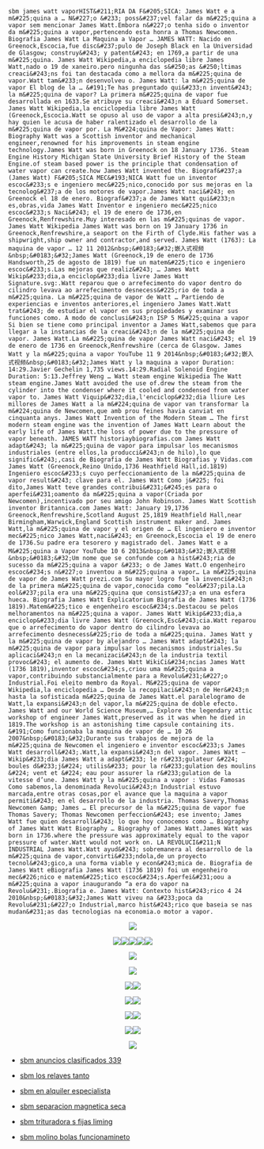 
```
sbm james watt vaporHIST&#211;RIA DA F&#205;SICA: James Watt e a m&#225;quina a … N&#227;o &#233; poss&#237;vel falar da m&#225;quina a vapor sem mencionar James Watt.Embora n&#227;o tenha sido o inventor da m&#225;quina a vapor,pertencendo esta honra a Thomas Newcomen. Biografia James Watt La Maquina a Vapor … JAMES WATT: Nacido en Greenock,Escocia,fue disc&#237;pulo de Joseph Black en la Universidad de Glasgow; construy&#243; y patent&#243; en 1769,a partir de una m&#225;quina. James Watt Wikipedia,a enciclopedia libre James Watt,nado o 19 de xaneiro.pero ningunha das s&#250;as &#250;ltimas creaci&#243;ns foi tan destacada como a mellora da m&#225;quina de vapor.Watt tam&#233;n desenvolveu o. James Watt: la m&#225;quina de vapor El blog de la … &#191;Te has preguntado qui&#233;n invent&#243; la m&#225;quina de vapor? La primera m&#225;quina de vapor fue desarrollada en 1633.Se atribuye su creaci&#243;n a Eduard Somerset. James Watt Wikipedia,la enciclopedia libre James Watt (Greenock,Escocia.Watt se opuso al uso de vapor a alta presi&#243;n,y hay quien le acusa de haber ralentizado el desarrollo de la m&#225;quina de vapor por. La M&#224;quina de Vapor: James Watt: Biography Watt was a Scottish inventor and mechanical engineer,renowned for his improvements in steam engine technology.James Watt was born in Greenock on 18 January 1736. Steam Engine History Michigan State University Brief History of the Steam Engine.of steam based power is the principle that condensation of water vapor can create.how James Watt invented the. Biograf&#237;a (James Watt) F&#205;SICA MEC&#193;NICA Watt fue un inventor escoc&#233;s e ingeniero mec&#225;nico,conocido por sus mejoras en la tecnolog&#237;a de los motores de vapor.James Watt naci&#243; en Greenock el 18 de enero. Biograf&#237;a de James Watt qui&#233;n es,obras,vida James Watt Inventor e ingeniero mec&#225;nico escoc&#233;s Naci&#243; el 19 de enero de 1736,en Greenock,Renfrewshire.Muy interesado en las m&#225;quinas de vapor. James Watt Wikipedia James Watt was born on 19 January 1736 in Greenock,Renfrewshire,a seaport on the Firth of Clyde.His father was a shipwright,ship owner and contractor,and served. James Watt (1763): La maquina de vapor … 12 11 2012&nbsp;&#0183;&#32;嵌入式视频&nbsp;&#0183;&#32;James Watt (Greenock,19 de enero de 1736 Handsworth,25 de agosto de 1819) fue un matem&#225;tico e ingeniero escoc&#233;s.Las mejoras que realiz&#243; … James Watt Wikip&#233;dia,a enciclop&#233;dia livre James Watt Signature.svg:.Watt reparou que o arrefecimento do vapor dentro do cilindro levava ao arrefecimento desnecess&#225;rio de toda a m&#225;quina. La m&#225;quina de vapor de Watt … Partiendo de experiencias e inventos anteriores,el ingeniero James Watt.Watt trat&#243; de estudiar el vapor en sus propiedades y examinar sus funciones como. A modo de conclusi&#243;n ISP 5 M&#225;quina a vapor Si bien se tiene como principal inventor a James Watt,sabemos que para llegar a la instancias de la creaci&#243;n de la m&#225;quina de vapor. James Watt.La m&#225;quina de vapor James Watt naci&#243; el 19 de enero de 1736 en Greenock,Renfrewshire (cerca de Glasgow. James Watt y la m&#225;quina a vapor YouTube 11 9 2014&nbsp;&#0183;&#32;嵌入式视频&nbsp;&#0183;&#32;James Watt y la maquina a vapor Duration: 14:29.Javier Gechelin 1,735 views.14:29.Radial Solenoid Engine Duration: 5:13.Jeffrey Weng … Watt steam engine Wikipedia The Watt steam engine.James Watt avoided the use of.drew the steam from the cylinder into the condenser where it cooled and condensed from water vapor to. James Watt Viquip&#232;dia,l'enciclop&#232;dia lliure Les millores de James Watt a la m&#224;quina de vapor van transformar la m&#224;quina de Newcomen,que amb prou feines havia canviat en cinquanta anys. James Watt Invention of the Modern Steam … The first modern steam engine was the invention of James Watt Learn about the early life of James Watt.the loss of power due to the pressure of vapor beneath. JAMES WATT historiaybiografias.com James Watt adapt&#243; la m&#225;quina de vapor para impulsar los mecanismos industriales (entre ellos,la producci&#243;n de hilo),lo que signific&#243;,casi de Biografia de James Watt Biografias y Vidas.com James Watt (Greenock,Reino Unido,1736 Heathfield Hall,id.1819) Ingeniero escoc&#233;s cuyo perfeccionamiento de la m&#225;quina de vapor result&#243; clave para el. James Watt Como j&#225; foi dito,James Watt teve grandes contribui&#231;&#245;es para o aperfei&#231;oamento da m&#225;quina a vapor(Criada por Newcomen),incentivado por seu amigo John Robinson. James Watt Scottish inventor Britannica.com James Watt: January 19,1736 Greenock,Renfrewshire,Scotland August 25,1819 Heathfield Hall,near Birmingham,Warwick,England Scottish instrument maker and. James Watt,la m&#225;quina de vapor y el origen de … El ingeniero e inventor mec&#225;nico James Watt,naci&#243; en Greenock,Escocia el 19 de enero de 1736.Su padre era tesorero y magistrado del. James Watt e a M&#225;quina a Vapor YouTube 10 6 2013&nbsp;&#0183;&#32;嵌入式视频&nbsp;&#0183;&#32;Um nome que se confunde com a hist&#243;ria de sucesso da m&#225;quina a vapor &#233; o de James Watt.O engenheiro escoc&#234;s n&#227;o inventou a m&#225;quina a vapor… La m&#225;quina de vapor de James Watt prezi.com Su mayor logro fue la invenci&#243;n de la primera m&#225;quina de vapor,conocida como “eol&#237;pila.La eol&#237;pila era una m&#225;quina que consist&#237;a en una esfera hueca. Biografia James Watt Explicatorium Bigrafia de James Watt (1736 1819).Matem&#225;tico e engenheiro escoc&#234;s.Destacou se pelos melhoramentos na m&#225;quina a vapor. James Watt Wikip&#233;dia,a enciclop&#233;dia livre James Watt (Greenock,Esc&#243;cia.Watt reparou que o arrefecimento do vapor dentro do cilindro levava ao arrefecimento desnecess&#225;rio de toda a m&#225;quina. James Watt y la m&#225;quina de vapor by alejandro … James Watt adapt&#243; la m&#225;quina de vapor para impulsar los mecanismos industriales.Su aplicaci&#243;n en la mecanizaci&#243;n de la industria textil provoc&#243; el aumento de. James Watt WikiCi&#234;ncias James Watt (1736 1819),inventor escoc&#234;s,criou uma m&#225;quina a vapor,contribuindo substancialmente para a Revolu&#231;&#227;o Industrial.Foi eleito membro da Royal. M&#225;quina de vapor Wikipedia,la enciclopedia … Desde la recopilaci&#243;n de Her&#243;n hasta la sofisticada m&#225;quina de James Watt.el paralelogramo de Watt,la expansi&#243;n del vapor,la m&#225;quina de doble efecto. James Watt and our World Science Museum,… Explore the legendary attic workshop of engineer James Watt,preserved as it was when he died in 1819.The workshop is an astonishing time capsule containing its. &#191;Como funcionaba la maquina de vapor de … 10 26 2007&nbsp;&#0183;&#32;Durante sus trabajos de mejora de la m&#225;quina de Newcomen el ingeniero e inventor escoc&#233;s James Watt desarroll&#243;.Watt,la expansi&#243;n del vapor. James Watt — Wikip&#233;dia James Watt a adapt&#233; le r&#233;gulateur &#224; boules d&#233;j&#224; utilis&#233; pour la r&#233;gulation des moulins &#224; vent et &#224; eau pour assurer la r&#233;gulation de la vitesse d’une. James Watt y la m&#225;quina a vapor : Vidas Famosas Como sabemos,la denominada Revoluci&#243;n Industrial estuvo marcada,entre otras cosas,por el avance que la maquina a vapor permiti&#243; en el desarrollo de la industria. Thomas Savery,Thomas Newcomen &amp; James … El precursor de la m&#225;quina de vapor fue Thomas Savery; Thomas Newcomen perfeccion&#243; ese invento; James Watt fue quien desarroll&#243; lo que hoy conocemos como … Biography of James Watt Watt Biography … Biography of James Watt.James Watt was born in 1736.where the pressure was approximately equal to the vapor pressure of water.Watt would not work on. LA REVOLUCI&#211;N INDUSTRIAL James Watt.Watt ayud&#243; sobremanera al desarrollo de la m&#225;quina de vapor,convirti&#233;ndola,de un proyecto tecnol&#243;gico,a una forma viable y econ&#243;mica de. Biografia de James Watt eBiografia James Watt (1736 1819) foi um engenheiro mec&#226;nico e matem&#225;tico escoc&#234;s.Aperfei&#231;oou a m&#225;quina a vapor inaugurando “a era do vapor na Revolu&#231;.Biografia e. James Watt: Contexto hist&#243;rico 4 24 2010&nbsp;&#0183;&#32;James Watt viveu na &#233;poca da Revolu&#231;&#227;o Industrial,marco hist&#243;rico que baseia se nas mudan&#231;as das tecnologias na economia.o motor a vapor. 
```

<div align="center">

<a href="https://es-crusher.shibang-china.com/github&k=sbm+james+watt+vapor"><img src="https://static.shibang-china.com/es/crusher/logo.jpg"></a>

<a href="https://es-crusher.shibang-china.com/github&k=sbm+james+watt+vapor"><img src="https://static.shibang-china.com/es/crusher/index.jpg"></a><a href="https://es-crusher.shibang-china.com/material.htmlgithub&k=sbm+james+watt+vapor"><img src="https://static.shibang-china.com/es/crusher/material.jpg"></a><a href="https://es-crusher.shibang-china.com/application.htmlgithub&k=sbm+james+watt+vapor"><img src="https://static.shibang-china.com/es/crusher/application.jpg"></a><a href="https://es-crusher.shibang-china.com/aboutus.htmlgithub&k=sbm+james+watt+vapor"><img src="https://static.shibang-china.com/es/crusher/aboutus.jpg"></a><a href="https://es-crusher.shibang-china.com/contact.htmlgithub&k=sbm+james+watt+vapor"><img src="https://static.shibang-china.com/es/crusher/contact.jpg"></a>

<a href="https://es-crusher.shibang-china.com/github&k=sbm+james+watt+vapor"><img src="https://static.shibang-china.com/es/crusher/banner.jpg"></a>

<a href="https://swt.shibang-china.com/github&k=sbm+james+watt+vapor"><img src="https://static.shibang-china.com/es/crusher/text.jpg"></a>

<a href="https://swt.shibang-china.com/github&k=sbm+james+watt+vapor"><img src="https://static.shibang-china.com/es/crusher/chat.jpg"></a><a href="https://es-crusher.shibang-china.com/contact.htmlgithub&k=sbm+james+watt+vapor"><img src="https://static.shibang-china.com/es/crusher/message.jpg"></a>

<a href="https://es-crusher.shibang-china.com/products/pe.htmlgithub&k=sbm+james+watt+vapor"><img src="https://static.shibang-china.com/es/crusher/pe.jpg"></a><a href="https://es-crusher.shibang-china.com/products/pf.htmlgithub&k=sbm+james+watt+vapor"><img src="https://static.shibang-china.com/es/crusher/pf.jpg"></a>

<a href="https://es-crusher.shibang-china.com/products/hpt.htmlgithub&k=sbm+james+watt+vapor"><img src="https://static.shibang-china.com/es/crusher/hpt.jpg"></a><a href="https://es-crusher.shibang-china.com/products/vsi.htmlgithub&k=sbm+james+watt+vapor"><img src="https://static.shibang-china.com/es/crusher/vsi.jpg"></a>

<a href="https://es-crusher.shibang-china.com/products/klv.htmlgithub&k=sbm+james+watt+vapor"><img src="https://static.shibang-china.com/es/crusher/klv.jpg"></a><a href="https://es-crusher.shibang-china.com/products/portable.htmlgithub&k=sbm+james+watt+vapor"><img src="https://static.shibang-china.com/es/crusher/portable.jpg"></a>

<a href="https://swt.shibang-china.com/github&k=sbm+james+watt+vapor"><img src="https://static.shibang-china.com/es/crusher/case.jpg"></a>

</div>


* [sbm anuncios clasificados 339](sbm%20anuncios%20clasificados%20339.md)

* [sbm los relaves tanto](sbm%20los%20relaves%20tanto.md)

* [sbm en alquiler especialista](sbm%20en%20alquiler%20especialista.md)

* [sbm separacion magnetica seca](sbm%20separacion%20magnetica%20seca.md)

* [sbm trituradora s fijas liming](sbm%20trituradora%20s%20fijas%20liming.md)

* [sbm molino bolas funcionamineto](sbm%20molino%20bolas%20funcionamineto.md)
